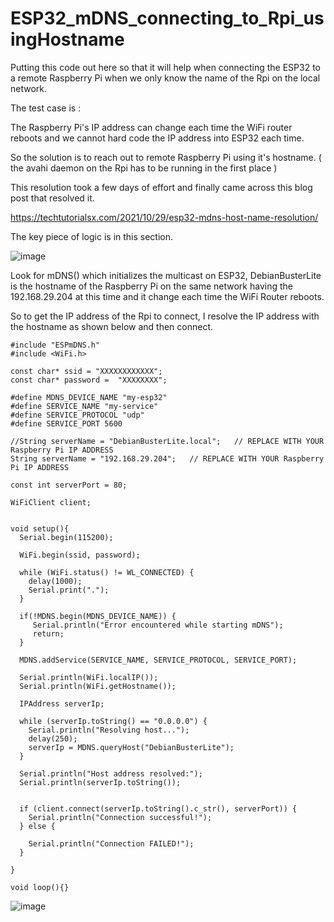 # ESP32_mDNS_connecting_to_Rpi_usingHostname


Putting this code out here so that it will help when connecting the ESP32 to a remote Raspberry Pi when we only know the name of the Rpi on the local network.

The test case is :

The Raspberry Pi's IP address can change each time the WiFi router reboots and we cannot hard code the IP address into ESP32 each time.

So the solution is to reach out to remote Raspberry Pi using it's hostname. ( the avahi daemon on the Rpi has to be running in the first place )

This resolution took a few days of effort and finally came across this blog post that resolved it.

https://techtutorialsx.com/2021/10/29/esp32-mdns-host-name-resolution/

The key piece of logic is in this section.

![image](https://github.com/kiranshashiny/ESP32_mDNS_connecting_to_Rpi_usingHostname/assets/14288989/0b6aa00f-af3c-44da-bdf3-5eb917bdfb80)


Look for mDNS() which initializes the multicast on ESP32, 
DebianBusterLite is the hostname of the Raspberry Pi on the same network having the 192.168.29.204 at this time and it change each time the WiFi Router reboots.

So to get the IP address of the Rpi to connect, I resolve the IP address with the hostname as shown below and then connect.

```
#include "ESPmDNS.h"
#include <WiFi.h>
    
const char* ssid = "XXXXXXXXXXXX";
const char* password =  "XXXXXXXX";

#define MDNS_DEVICE_NAME "my-esp32"
#define SERVICE_NAME "my-service"
#define SERVICE_PROTOCOL "udp"
#define SERVICE_PORT 5600

//String serverName = "DebianBusterLite.local";   // REPLACE WITH YOUR Raspberry Pi IP ADDRESS
String serverName = "192.168.29.204";   // REPLACE WITH YOUR Raspberry Pi IP ADDRESS

const int serverPort = 80;

WiFiClient client;

       
void setup(){
  Serial.begin(115200);
    
  WiFi.begin(ssid, password);
    
  while (WiFi.status() != WL_CONNECTED) {
    delay(1000);
    Serial.print(".");
  }
   
  if(!MDNS.begin(MDNS_DEVICE_NAME)) {
     Serial.println("Error encountered while starting mDNS");
     return;
  }
  
  MDNS.addService(SERVICE_NAME, SERVICE_PROTOCOL, SERVICE_PORT);
 
  Serial.println(WiFi.localIP());
  Serial.println(WiFi.getHostname());
 
  IPAddress serverIp;

  while (serverIp.toString() == "0.0.0.0") {
    Serial.println("Resolving host...");
    delay(250);
    serverIp = MDNS.queryHost("DebianBusterLite");
  }
 
  Serial.println("Host address resolved:");
  Serial.println(serverIp.toString());   
  
  
  if (client.connect(serverIp.toString().c_str(), serverPort)) {
    Serial.println("Connection successful!");    
  } else {

    Serial.println("Connection FAILED!");
  } 
  
}
    
void loop(){}

```

![image](https://github.com/kiranshashiny/ESP32_mDNS_connecting_to_Rpi_usingHostname/assets/14288989/7910b9bf-d45d-4710-a375-f0b6f4aa896d)


